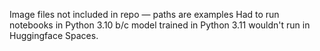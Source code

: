 Image files not included in repo — paths are examples
Had to run notebooks in Python 3.10 b/c model trained in Python 3.11 wouldn't run in Huggingface Spaces.
